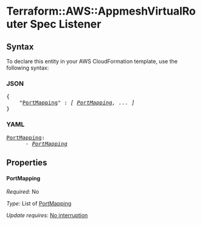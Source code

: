 # Terraform::AWS::AppmeshVirtualRouter Spec Listener

## Syntax

To declare this entity in your AWS CloudFormation template, use the following syntax:

### JSON

<pre>
{
    "<a href="#portmapping" title="PortMapping">PortMapping</a>" : <i>[ <a href="spec-listener-portmapping.md">PortMapping</a>, ... ]</i>
}
</pre>

### YAML

<pre>
<a href="#portmapping" title="PortMapping">PortMapping</a>: <i>
      - <a href="spec-listener-portmapping.md">PortMapping</a></i>
</pre>

## Properties

#### PortMapping

_Required_: No

_Type_: List of <a href="spec-listener-portmapping.md">PortMapping</a>

_Update requires_: [No interruption](https://docs.aws.amazon.com/AWSCloudFormation/latest/UserGuide/using-cfn-updating-stacks-update-behaviors.html#update-no-interrupt)

